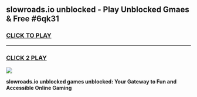 
## slowroads.io unblocked - Play Unblocked Gmaes & Free #6qk31
<h3>
<a href="https://news.freeplayer.one?title=slowroads.io_unblocked&ref=24F">CLICK TO PLAY</a></h3>
<hr>

<h3>
<a href="https://news.freeplayer.one?title=slowroads.io_unblocked&ref=24F">CLICK 2 PLAY</a>
  
</h3>

<a href="https://news.freeplayer.one?title=slowroads.io_unblocked&ref=24F/"><img src="https://clearcache.store/games.png"></a>


**slowroads.io unblocked games unblocked: Your Gateway to Fun and Accessible Online Gaming**
